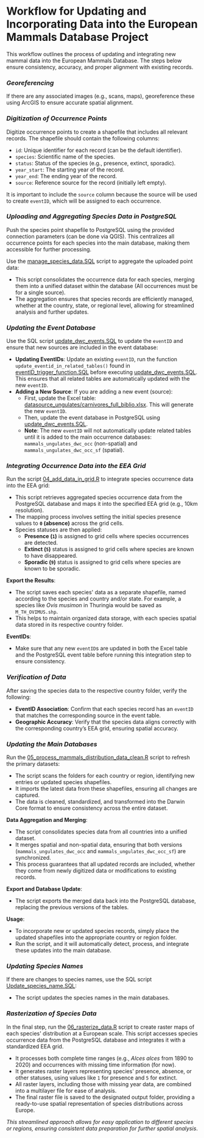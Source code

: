 
# Workflow for Updating and Incorporating Data into the European Mammals Database Project

This workflow outlines the process of updating and integrating new mammal data into the European Mammals Database. The steps below ensure consistency, accuracy, and proper alignment with existing records.

### *Georeferencing*

If there are any associated images (e.g., scans, maps), georeference these using ArcGIS to ensure accurate spatial alignment.

### *Digitization of Occurrence Points*

Digitize occurrence points to create a shapefile that includes all relevant records. The shapefile should contain the following columns:
- `id`: Unique identifier for each record (can be the default identifier).
- `species`: Scientific name of the species.
- `status`: Status of the species (e.g., presence, extinct, sporadic).
- `year_start`: The starting year of the record.
- `year_end`: The ending year of the record.
- `source`: Reference source for the record (initially left empty).

It is important to include the `source` column because the source will be used to create `eventID`, which will be assigned to each occurrence.

### *Uploading and Aggregating Species Data in PostgreSQL*

Push the species point shapefile to PostgreSQL using the provided connection parameters (can be done via QGIS). This centralizes all occurrence points for each species into the main database, making them accessible for further processing.

Use the [manage_species_data.SQL](code/SQL/manage_species_data.sql) script to aggregate the uploaded point data:
- This script consolidates the occurrence data for each species, merging them into a unified dataset within the database (All occurrences must be for a single source).
- The aggregation ensures that species records are efficiently managed, whether at the country, state, or regional level, allowing for streamlined analysis and further updates.

### *Updating the Event Database*

Use the SQL script [update_dwc_events.SQL](code/SQL/update_dwc_events.sql) to update the `eventID` and ensure that new sources are included in the event database:
- **Updating EventIDs**: Update an existing `eventID`, run the function `update_eventid_in_related_tables()` found in [eventID_trigger_function.SQL](code/SQL/eventId_trigger_function.sql) before executing [update_dwc_events.SQL](code/SQL/update_dwc_events.sql). This ensures that all related tables are automatically updated with the new `eventID`.
- **Adding a New Source**: If you are adding a new event (source):
  - First, update the Excel table: [datasource_ungulates/carnivores_full_biblio.xlsx](data/csv/datasources_ungulates_full_biblio.xlsx). This will generate the new `eventID`.
  - Then, update the event database in PostgreSQL using [update_dwc_events.SQL](code/SQL/update_dwc_events.sql).
  - **Note**: The new `eventID` will not automatically update related tables until it is added to the main occurrence databases: `mammals_ungulates_dwc_occ` (non-spatial) and `mammals_ungulates_dwc_occ_sf` (spatial).

### *Integrating Occurrence Data into the EEA Grid*

Run the script [04_add_data_in_grid.R](code/04_add_data_in_grid.R) to integrate species occurrence data into the EEA grid:
- This script retrieves aggregated species occurrence data from the PostgreSQL database and maps it into the specified EEA grid (e.g., 10km resolution).
- The mapping process involves setting the initial species presence values to **`0` (absence)** across the grid cells.
- Species statuses are then applied:
  - **Presence (`1`)** is assigned to grid cells where species occurrences are detected.
  - **Extinct (`5`)** status is assigned to grid cells where species are known to have disappeared.
  - **Sporadic (`9`)** status is assigned to grid cells where species are known to be sporadic.

**Export the Results**:
- The script saves each species' data as a separate shapefile, named according to the species and country and/or state. For example, a species like *Ovis musimon* in Thuringia would be saved as `M_TH_OVIMUS.shp`.
- This helps to maintain organized data storage, with each species spatial data stored in its respective country folder.

**EventIDs**:
- Make sure that any new `eventID`s are updated in both the Excel table and the PostgreSQL event table before running this integration step to ensure consistency.

### *Verification of Data*

After saving the species data to the respective country folder, verify the following:
- **EventID Association**: Confirm that each species record has an `eventID` that matches the corresponding source in the event table.
- **Geographic Accuracy**: Verify that the species data aligns correctly with the corresponding country’s EEA grid, ensuring spatial accuracy.

### *Updating the Main Databases*

Run the [05_process_mammals_distribution_data_clean.R](code/05_process_mammals_distribution_data_clean.R) script to refresh the primary datasets:
- The script scans the folders for each country or region, identifying new entries or updated species shapefiles.
- It imports the latest data from these shapefiles, ensuring all changes are captured.
- The data is cleaned, standardized, and transformed into the Darwin Core format to ensure consistency across the entire dataset.

**Data Aggregation and Merging**:
- The script consolidates species data from all countries into a unified dataset.
- It merges spatial and non-spatial data, ensuring that both versions (`mammals_ungulates_dwc_occ` and `mammals_ungulates_dwc_occ_sf`) are synchronized.
- This process guarantees that all updated records are included, whether they come from newly digitized data or modifications to existing records.

**Export and Database Update**:
- The script exports the merged data back into the PostgreSQL database, replacing the previous versions of the tables.

**Usage**:
- To incorporate new or updated species records, simply place the updated shapefiles into the appropriate country or region folder.
- Run the script, and it will automatically detect, process, and integrate these updates into the main database.

### *Updating Species Names*

If there are changes to species names, use the SQL script [Update_species_name.SQL](code/SQL/update_species_names.sql):
- The script updates the species names in the main databases.

### *Rasterization of Species Data*

In the final step, run the [06_rasterize_data.R](code/06_rasterize_data.R) script to create raster maps of each species' distribution at a European scale. This script accesses species occurrence data from the PostgreSQL database and integrates it with a standardized EEA grid.

- It processes both complete time ranges (e.g., *Alces alces* from 1890 to 2020) and occurrences with missing time information (for now).
- It generates raster layers representing species' presence, absence, or other statuses, using values like `1` for presence and `5` for extinct.
- All raster layers, including those with missing year data, are combined into a multilayer file for ease of analysis.
- The final raster file is saved to the designated output folder, providing a ready-to-use spatial representation of species distributions across Europe.


*This streamlined approach allows for easy application to different species or regions, ensuring consistent data preparation for further spatial analysis*.
